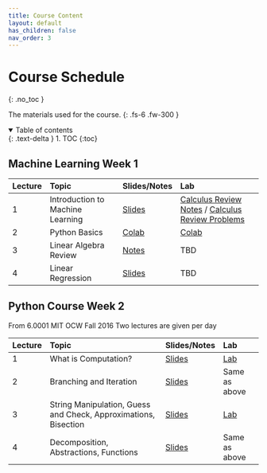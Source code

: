 ```yaml
---
title: Course Content
layout: default
has_children: false
nav_order: 3
---
```


# Course Schedule
{: .no_toc }

The materials used for the course.
{: .fs-6 .fw-300 }

<details open markdown="block">
  <summary>
    Table of contents
  </summary>
  {: .text-delta }
1. TOC
{:toc}
</details>

## Machine Learning Week 1

| Lecture        | Topic        | Slides/Notes | Lab |
|:-------------|:------------------|:------|:------|
| 1 | Introduction to Machine Learning | [Slides](https://docs.google.com/presentation/d/1XcYCZQmMP1RteiscTAXyNhM9yVLwocvqETe-opKOgFI/edit?usp=sharing)  | [Calculus Review Notes](https://drive.google.com/file/d/1TYGIrBYbEkG0aW--Ke2jJTWQ0C_QNSE3/view?usp=drive_link) / [Calculus Review Problems](https://drive.google.com/file/d/1LXO5PF4ok6JwGL7Egm9yw6eizPkOYiVW/view?usp=drive_link)  |
| 2 | Python Basics | [Colab](https://colab.research.google.com/drive/1u9s1E6zArMXiHgCXcsXnCb7y8EB44Rtw?usp=drive_link)  | [Colab](https://colab.research.google.com/drive/1_TUeTpJzO2IyKkS7BC0g7tx-moPs-L2d?usp=drive_link)  |
| 3 | Linear Algebra Review | [Notes](https://drive.google.com/file/d/14sPiIQNh3SNLyXKEM0FhgS0HF-QHs_FB/view?usp=drive_link)  | TBD |
| 4 | Linear Regression | [Slides](https://docs.google.com/presentation/d/11jmXa-7DNijEhUPVJoG14GhWIwQBW3yY1jgcncdoNxc/edit?usp=sharing)  | TBD |


## Python Course Week 2
From 6.0001 MIT OCW Fall 2016
Two lectures are given per day

| Lecture        | Topic        | Slides/Notes | Lab |
|:-------------|:------------------|:------|:------|
| 1 | What is Computation? | [Slides](https://ocw.mit.edu/courses/6-0001-introduction-to-computer-science-and-programming-in-python-fall-2016/resources/mit6_0001f16_lec1/)  | [Lab](https://colab.research.google.com/drive/1kMssAJr16WB58HeJ1E9-TLuazPqTLcth?usp=sharing) |
| 2 | Branching and Iteration | [Slides](https://ocw.mit.edu/courses/6-0001-introduction-to-computer-science-and-programming-in-python-fall-2016/resources/mit6_0001f16_lec2/)  | Same as above  |
| 3 | String Manipulation, Guess and Check, Approximations, Bisection | [Slides](https://ocw.mit.edu/courses/6-0001-introduction-to-computer-science-and-programming-in-python-fall-2016/resources/mit6_0001f16_lec3/)  | [Lab](https://colab.research.google.com/drive/1jbyRzbfN5SxUFG3vRQbIBldtNFfQCDOE?usp=sharing)  |
| 4 | Decomposition, Abstractions, Functions | [Slides](https://ocw.mit.edu/courses/6-0001-introduction-to-computer-science-and-programming-in-python-fall-2016/resources/mit6_0001f16_lec4/)  | Same as above |
